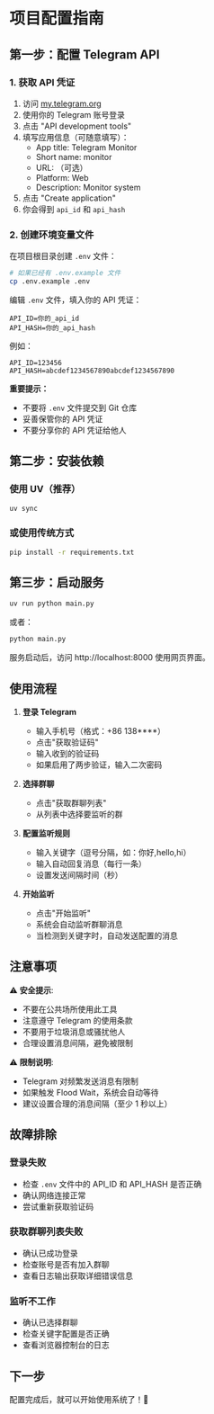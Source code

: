 # 项目配置指南

## 第一步：配置 Telegram API

### 1. 获取 API 凭证

1. 访问 [my.telegram.org](https://my.telegram.org)
2. 使用你的 Telegram 账号登录
3. 点击 "API development tools"
4. 填写应用信息（可随意填写）：
   - App title: Telegram Monitor
   - Short name: monitor
   - URL: （可选）
   - Platform: Web
   - Description: Monitor system
5. 点击 "Create application"
6. 你会得到 `api_id` 和 `api_hash`

### 2. 创建环境变量文件

在项目根目录创建 `.env` 文件：

```bash
# 如果已经有 .env.example 文件
cp .env.example .env
```

编辑 `.env` 文件，填入你的 API 凭证：

```env
API_ID=你的_api_id
API_HASH=你的_api_hash
```

例如：
```env
API_ID=123456
API_HASH=abcdef1234567890abcdef1234567890
```

**重要提示：**
- 不要将 `.env` 文件提交到 Git 仓库
- 妥善保管你的 API 凭证
- 不要分享你的 API 凭证给他人

## 第二步：安装依赖

### 使用 UV（推荐）

```bash
uv sync
```

### 或使用传统方式

```bash
pip install -r requirements.txt
```

## 第三步：启动服务

```bash
uv run python main.py
```

或者：

```bash
python main.py
```

服务启动后，访问 http://localhost:8000 使用网页界面。

## 使用流程

1. **登录 Telegram**
   - 输入手机号（格式：+86 138****）
   - 点击"获取验证码"
   - 输入收到的验证码
   - 如果启用了两步验证，输入二次密码

2. **选择群聊**
   - 点击"获取群聊列表"
   - 从列表中选择要监听的群

3. **配置监听规则**
   - 输入关键字（逗号分隔，如：你好,hello,hi）
   - 输入自动回复消息（每行一条）
   - 设置发送间隔时间（秒）

4. **开始监听**
   - 点击"开始监听"
   - 系统会自动监听群聊消息
   - 当检测到关键字时，自动发送配置的消息

## 注意事项

⚠️ **安全提示**:
- 不要在公共场所使用此工具
- 注意遵守 Telegram 的使用条款
- 不要用于垃圾消息或骚扰他人
- 合理设置消息间隔，避免被限制

⚠️ **限制说明**:
- Telegram 对频繁发送消息有限制
- 如果触发 Flood Wait，系统会自动等待
- 建议设置合理的消息间隔（至少 1 秒以上）

## 故障排除

### 登录失败
- 检查 `.env` 文件中的 API_ID 和 API_HASH 是否正确
- 确认网络连接正常
- 尝试重新获取验证码

### 获取群聊列表失败
- 确认已成功登录
- 检查账号是否有加入群聊
- 查看日志输出获取详细错误信息

### 监听不工作
- 确认已选择群聊
- 检查关键字配置是否正确
- 查看浏览器控制台的日志

## 下一步

配置完成后，就可以开始使用系统了！🎉


